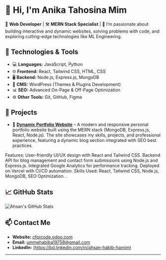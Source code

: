 # 👋 Hi, I'm Anika Tahosina Mim

🎯 **Web Developer** | 🛠️ **MERN Stack Specialist** | 
🚀 I’m passionate about building interactive and dynamic websites, solving problems with code, and exploring cutting-edge technologies like ML Engineering.  

## 🔧 **Technologies & Tools**
- 💻 **Languages:** JavaScript, Python  
- 🌐 **Frontend:** React, Tailwind CSS, HTML, CSS  
- 🖥️ **Backend:** Node.js, Express.js, MongoDB  
- 🎨 **CMS:** WordPress (Themes & Plugins Development)  
- 📊 **SEO:** Advanced On-Page & Off-Page Optimization  
- ⚙️ **Other Tools:** Git, GitHub, Figma  

## 💼 **Projects**
- 🌟 [**Dynamic Portfolio Website**](#) – A modern and responsive personal portfolio website built using the MERN stack (MongoDB, Express.js, React, Node.js). The site showcases my skills, projects, and professional experience, featuring a dynamic blog section integrated with SEO best practices.

Features:
User-friendly UI/UX design with React and Tailwind CSS.
Backend API for blog management and contact form submissions using Node.js and Express.js.
Integrated Google Analytics for performance tracking.
Deployed on Vercel with CI/CD automation.
Skills Used: React, Tailwind CSS, Node.js, MongoDB, SEO Optimization.
.  


## 📈 **GitHub Stats**
![Ahsan's GitHub Stats](https://github-readme-stats.vercel.app/api?username=AhsanHabib&show_icons=true&theme=radical)

## 📫 **Contact Me**
- **Website:** [cforcode.odoo.com](#)  
- **Email:** ummehabiba19758@gmail.com 
- **LinkedIn:** [(https://bd.linkedin.com/in/ahsan-habib-hamim)](#)  

---
